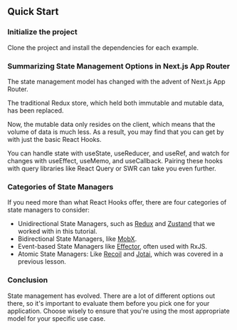 ## Quick Start

### Initialize the project

Clone the project and install the dependencies for each example.

### Summarizing State Management Options in Next.js App Router

The state management model has changed with the advent of Next.js App Router.

The traditional Redux store, which held both immutable and mutable data, has been replaced.

Now, the mutable data only resides on the client, which means that the volume of data is much less. As a result, you may find that you can get by with just the basic React Hooks.

You can handle state with useState, useReducer, and useRef, and watch for changes with useEffect, useMemo, and useCallback. Pairing these hooks with query libraries like React Query or SWR can take you even further.

### Categories of State Managers

If you need more than what React Hooks offer, there are four categories of state managers to consider:

- Unidirectional State Managers, such as [Redux](https://github.com/reduxjs/redux) and [Zustand](https://github.com/pmndrs/zustand) that we worked with in this tutorial.
- Bidirectional State Managers, like [MobX](https://github.com/mobxjs/mobx).
- Event-based State Managers like [Effector](https://github.com/effector/effector), often used with RxJS.
- Atomic State Managers: Like [Recoil](https://github.com/facebookexperimental/Recoil) and [Jotai](https://github.com/pmndrs/jotai), which was covered in a previous lesson.

### Conclusion

State management has evolved. There are a lot of different options out there, so it's important to evaluate them before you pick one for your application. Choose wisely to ensure that you're using the most appropriate model for your specific use case.
